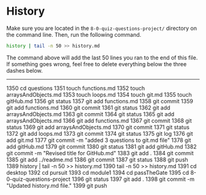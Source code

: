 # History

Make sure you are located in the `8-0-quiz-questions-project/` directory on the command line. Then, run the following command.

```bash
history | tail -n 50 >> history.md
```

The command above will add the last 50 lines you ran to the end of this file. If something goes wrong, feel free to delete everything below the three dashes below.

---
 1350  cd questions
 1351  touch functions.md
 1352  touch arraysAndObjects.md
 1353  touch loops.md
 1354  touch git.md
 1355  touch gitHub.md
 1356  git status
 1357  git add functions.md
 1358  git commit
 1359  git add functions.md
 1360  git commit
 1361  git status
 1362  git add arraysAndObjects.md 
 1363  git commit
 1364  git status
 1365  git add arraysAndObjects.md
 1366  git add functions.md
 1367  git commit
 1368  git status
 1369  git add arraysAndObjects.md
 1370  git commit
 1371  git status
 1372  git add loops.md
 1373  git commit
 1374  git status
 1375  git log
 1376  git add git.md
 1377  git commit -m "added 3 questions to git.md file"
 1378  git add gitHub.md
 1379  git commit
 1380  git status
 1381  git add gitHub.md
 1382  git commit -m "Revised title for GitHub.md"
 1383  git add .
 1384  git commit
 1385  git add ../readme.md
 1386  git commit
 1387  git status
 1388  git push
 1389  history | tail -n 50 >> history.md
 1390  tail -n 50 >> history.md
 1391  cd desktop
 1392  cd pursuit
 1393  cd module1
 1394  cd passTheGate
 1395  cd 8-0-quiz-questions-project
 1396  git status
 1397  git add .
 1398  git commit -m "Updated history.md file."
 1399  git push
